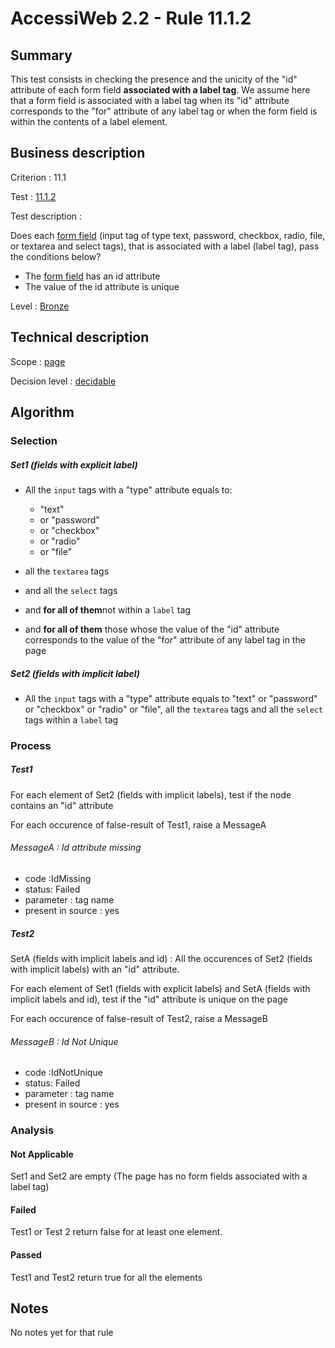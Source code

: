 # AccessiWeb 2.2 - Rule 11.1.2

## Summary

This test consists in checking the presence and the unicity of the "id"
attribute of each form field **associated with a label tag**. We assume
here that a form field is associated with a label tag when its "id"
attribute corresponds to the "for" attribute of any label tag or
﻿﻿﻿﻿﻿﻿when the form field is within the contents of a label element.

## Business description

Criterion : 11.1

Test : [11.1.2](http://www.accessiweb.org/index.php/accessiweb-22-english-version.html#test-11-1-2)

Test description :

Does each [form field](http://www.accessiweb.org/index.php/glossary-76.html#mChpSaisie) (input tag of type text, password, checkbox, radio, file, or textarea and select tags), that is associated with a label (label tag), pass the conditions below?

-   The [form field](http://www.accessiweb.org/index.php/glossary-76.html#mChpSaisie) has an id attribute
-   The value of the id attribute is unique

Level : [Bronze](/en/category/rules-design/accessiweb-11/level/bronze)

## Technical description

Scope : [page](/en/category/rules-design/accessiweb-11/scope/page)

Decision level :
[decidable](/en/category/rules-design/accessiweb-11/decision-level/decidable)

## Algorithm

### Selection

##### Set1 (fields with explicit label)

-   All the `input` tags with a "type" attribute equals to:
    -   "text"
    -   or "password"
    -   or "checkbox"
    -   or "radio"
    -   or "file"

-   all the `textarea` tags
-   and all the `select` tags
-   and **for all of them**not within a `label` tag
-   and **for all of them** those whose the value of the "id" attribute
    corresponds to the value of the "for" attribute of any label tag in
    the page

##### Set2 (fields with implicit label)

-   All the `input` tags with a "type" attribute equals to "text" or
    "password" or "checkbox" or "radio" or "file", all the `textarea`
    tags and all the `select` tags within a `label` tag

### Process

##### Test1

For each element of Set2 (fields with implicit labels), test if the node
contains an "id" attribute

For each occurence of false-result of Test1, raise a MessageA

###### MessageA : Id attribute missing

-   code :IdMissing
-   status: Failed
-   parameter : tag name
-   present in source : yes

##### Test2

SetA (fields with implicit labels and id) : All the occurences of Set2
(fields with implicit labels) with an "id" attribute.

For each element of Set1 (fields with explicit labels) and SetA (fields
with implicit labels and id), test if the "id" attribute is unique on
the page

For each occurence of false-result of Test2, raise a MessageB

###### MessageB : Id Not Unique

-   code :IdNotUnique
-   status: Failed
-   parameter : tag name
-   present in source : yes

### Analysis

#### Not Applicable

Set1 and Set2 are empty (The page has no form fields associated with a
label tag)

#### Failed

Test1 or Test 2 return false for at least one element.

#### Passed

Test1 and Test2 return true for all the elements

## Notes

No notes yet for that rule
